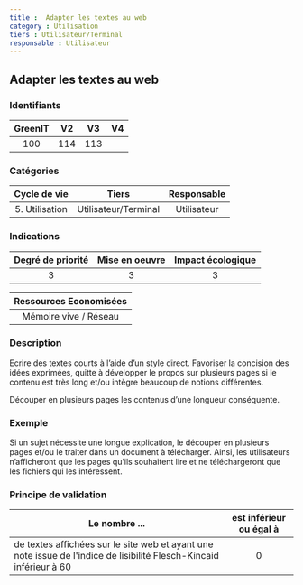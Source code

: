 ```yaml
---
title :  Adapter les textes au web
category : Utilisation
tiers : Utilisateur/Terminal
responsable : Utilisateur
---
```


## Adapter les textes au web

### Identifiants

| GreenIT |  V2  |  V3  |  V4  |
|:-------:|:----:|:----:|:----:|
|  100    |  114 | 113  |      |

### Catégories

| Cycle de vie |  Tiers  |  Responsable  |
|:---------:|:----:|:----:|
| 5. Utilisation | Utilisateur/Terminal | Utilisateur |

### Indications

| Degré de priorité |      Mise en oeuvre       |  Impact écologique    |
|:-------------------:|:-------------------------:|:---------------------:|
| 3 | 3 | 3 |

|Ressources Economisées                                      |
|:----------------------------------------------------------:|
| Mémoire vive / Réseau  |

### Description

Ecrire des textes courts à l’aide d’un style direct. Favoriser la concision des idées exprimées, quitte à développer le propos sur plusieurs pages si le contenu est très long et/ou intègre beaucoup de notions différentes.

Découper en plusieurs pages les contenus d’une longueur conséquente.

### Exemple

Si un sujet nécessite une longue explication, le découper en plusieurs pages et/ou le traiter dans un document à télécharger.
Ainsi, les utilisateurs n’afficheront que les pages qu’ils souhaitent lire et ne téléchargeront que les fichiers qui les intéressent.

### Principe de validation

| Le nombre ...     | est inférieur ou égal à   |  
|-------------------|:-------------------------:|
|  de textes affichées sur le site web et ayant une note issue de l'indice de lisibilité Flesch-Kincaid inférieur à 60 | 0  |
